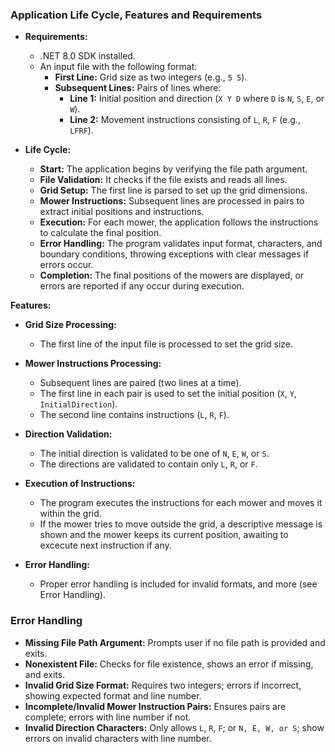 ### **Application Life Cycle, Features and Requirements**

- **Requirements:**
  - .NET 8.0 SDK installed.
  - An input file with the following format:
    - **First Line:** Grid size as two integers (e.g., `5 5`).
    - **Subsequent Lines:** Pairs of lines where:
      - **Line 1:** Initial position and direction (`X Y D` where `D` is `N`, `S`, `E`, or `W`).
      - **Line 2:** Movement instructions consisting of `L`, `R`, `F` (e.g., `LFRF`).

- **Life Cycle:**
  - **Start:** The application begins by verifying the file path argument.
  - **File Validation:** It checks if the file exists and reads all lines.
  - **Grid Setup:** The first line is parsed to set up the grid dimensions.
  - **Mower Instructions:** Subsequent lines are processed in pairs to extract initial positions and instructions.
  - **Execution:** For each mower, the application follows the instructions to calculate the final position.
  - **Error Handling:** The program validates input format, characters, and boundary conditions, throwing exceptions with clear messages if errors occur.
  - **Completion:** The final positions of the mowers are displayed, or errors are reported if any occur during execution.
 
**Features:**
- **Grid Size Processing:**
  - The first line of the input file is processed to set the grid size.

- **Mower Instructions Processing:**
  - Subsequent lines are paired (two lines at a time).
  - The first line in each pair is used to set the initial position (`X`, `Y`, `InitialDirection`).
  - The second line contains instructions (`L`, `R`, `F`).

- **Direction Validation:**
  - The initial direction is validated to be one of `N`, `E`, `W`, or `S`.
  - The directions are validated to contain only `L`, `R`, or `F`.

- **Execution of Instructions:**
  - The program executes the instructions for each mower and moves it within the grid.
  - If the mower tries to move outside the grid, a descriptive message is shown and the mower keeps its current position, awaiting to excecute next instruction if any.

- **Error Handling:**
  - Proper error handling is included for invalid formats, and more (see Error Handling).

### **Error Handling**

- **Missing File Path Argument:** Prompts user if no file path is provided and exits.
- **Nonexistent File:** Checks for file existence, shows an error if missing, and exits.
- **Invalid Grid Size Format:** Requires two integers; errors if incorrect, showing expected format and line number.
- **Incomplete/Invalid Mower Instruction Pairs:** Ensures pairs are complete; errors with line number if not.
- **Invalid Direction Characters:** Only allows `L`, `R`, `F`; or `N, E, W, or S`; show errors on invalid characters with line number.
